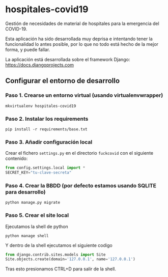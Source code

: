 # hospitales-covid19
Gestión de necesidades de material de hospitales para la emergencia del COVID-19.

Esta aplicación ha sido desarrollada muy deprisa e intentando tener la funcionalidad lo antes posible, por lo que
no todo está hecho de la mejor forma, y puede fallar.

La aplicación está desarrollada sobre el framework Django: https://docs.djangoprojects.com

## Configurar el entorno de desarrollo

### Paso 1. Crearse un entorno virtual (usando virtualenvwrapper)

```
mkvirtualenv hospitales-covid19
```

### Paso 2. Instalar los requirements

```
pip install -r requirements/base.txt
```

### Paso 3. Añadir configuración local

Crear el fichero `settings.py` en el directorio `fuckcovid` con el siguiente contenido:

```python
from config.settings.local import *
SECRET_KEY="tu-clave-secreta"
```

### Paso 4. Crear la BBDD (por defecto estamos usando SQLITE para desarrollo)

```
python manage.py migrate
```

### Paso 5. Crear el site local

Ejecutamos la shell de python

```
python manage shell
```

Y dentro de la shell ejecutamos el siguiente codigo

```python
from django.contrib.sites.models import Site
Site.objects.create(domain='127.0.0.1', name='127.0.0.1')
```

Tras esto presionamos CTRL+D para salir de la shell.
